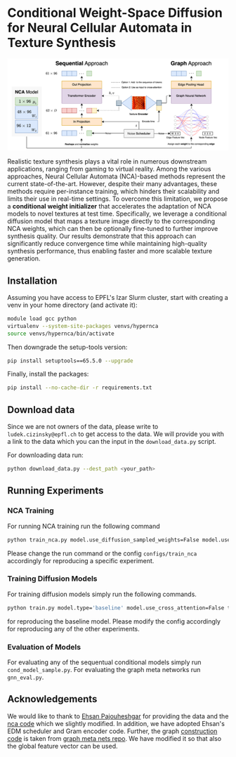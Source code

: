 
# Conditional Weight-Space Diffusion for Neural Cellular Automata in Texture Synthesis


![Method Overview](assets/method_overview.png)

Realistic texture synthesis plays a vital role in numerous downstream applications, ranging from gaming to virtual reality. Among the various approaches, Neural Cellular Automata (NCA)-based methods represent the current state-of-the-art. However, despite their many advantages, these methods require per-instance training, which hinders their scalability and limits their use in real-time settings. To overcome this limitation, we propose a **conditional weight initializer** that accelerates the adaptation of NCA models to novel textures at test time. Specifically, we leverage a conditional diffusion model that maps a texture image directly to the corresponding NCA weights, which can then be optionally fine-tuned to further improve synthesis quality. Our results demonstrate that this approach can significantly reduce convergence time while maintaining high-quality synthesis performance, thus enabling faster and more scalable texture generation.


## Installation

Assuming you have access to EPFL's Izar Slurm cluster, start with creating a venv in your home directory (and activate it):

```bash
module load gcc python
virtualenv --system-site-packages venvs/hypernca
source venvs/hypernca/bin/activate
```


Then downgrade the setup-tools version:

```bash
pip install setuptools==65.5.0 --upgrade
```

Finally, install the packages:

```bash
pip install --no-cache-dir -r requirements.txt
```


## Download data

Since we are not owners of the data, please write to `ludek.cizinsky@epfl.ch` to get access to the data. We will provide you with a link to the data which you can the input in the `download_data.py` script.

For downloading data run:
```bash
python download_data.py --dest_path <your_path>
```

## Running Experiments

### NCA Training
For running NCA training run the following command
```bash
python train_nca.py model.use_diffusion_sampled_weights=False model.use_bubbly_weights=True
```
Please change the run command or the config ```configs/train_nca``` accordingly for reproducing a specific experiment.

### Training Diffusion Models
For training diffusion models simply run the following commands.
```bash
python train.py model.type='baseline' model.use_cross_attention=False texture_encoder='gram'
```
for reproducing the baseline model. Please modify the config accordingly for reproducing any of the other experiments.


### Evaluation of Models
For evaluating any of the sequentual conditional models simply run ```cond_model_sample.py```. For evaluating the graph meta networks run ```gnn_eval.py```.

## Acknowledgements

We would like to thank to [Ehsan Pajouheshgar](https://pajouheshgar.github.io/) for providing the data and the [nca code](helpers/nca/) which we slightly modified. In addition, we have adopted Ehsan's EDM scheduler and Gram encoder code. Further, the graph [construction code](helpers/gmn/) is taken from [graph meta nets repo](https://github.com/cptq/graph_metanetworks/tree/main/gmn). We have modified it so that also the global feature vector can be used.
